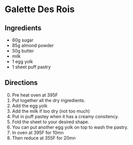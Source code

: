# Galette Des Rois

## Ingredients

- 60g sugar
- 85g almond powder
- 50g butter
- milk
- 1 egg yolk
- 1 sheet puff pastry

## Directions

0. Pre heat oven at 395F
1. Put together all the dry ingredients.
2. Add the egg yolk
4. Add the milk if too dry (not too much)
5. Put in puff pastey when it has a creamy consitency.
6. Fold the sheet to your desired shape.
7. You can put another egg yolk on top to wash the pastry.
8. In oven at 395F for 10mn
9. Then reduce at 355F for 20mn
